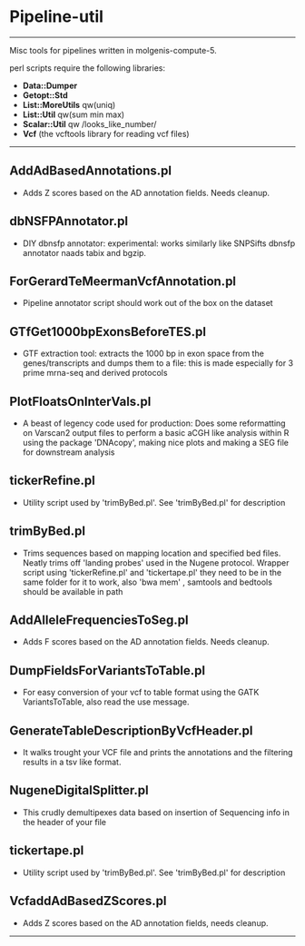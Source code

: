Pipeline-util
========================
---

Misc tools for pipelines written in molgenis-compute-5.

perl scripts require the following libraries:

- **Data::Dumper**
- **Getopt::Std**
- **List::MoreUtils** qw(uniq)
- **List::Util** qw(sum min max)
- **Scalar::Util** qw /looks_like_number/ 
- **Vcf** (the vcftools library for reading vcf files)

----

## AddAdBasedAnnotations.pl
- Adds Z scores based on the AD annotation fields. Needs cleanup.
## dbNSFPAnnotator.pl
- DIY dbnsfp annotator: experimental: works similarly like SNPSifts dbnsfp annotator naads tabix and bgzip.

## ForGerardTeMeermanVcfAnnotation.pl
- Pipeline annotator script should work out of the box on the dataset
## GTfGet1000bpExonsBeforeTES.pl
- GTF extraction tool: extracts the 1000 bp in exon space from the genes/transcripts and dumps them to a file: this is made especially for 3 prime mrna-seq and derived protocols
## PlotFloatsOnInterVals.pl
- A beast of legency code used for production: Does some reformatting on Varscan2 output files to perform a basic aCGH  like analysis within R using the package 'DNAcopy', making nice plots and making a SEG file for downstream analysis
## tickerRefine.pl
- Utility script used by 'trimByBed.pl'. See 'trimByBed.pl' for description
## trimByBed.pl
- Trims sequences based on mapping location and specified bed files. Neatly trims off 'landing probes' used in the Nugene protocol. Wrapper script using 'tickerRefine.pl' and 'tickertape.pl' they need to be in the same folder for it to work, also 'bwa mem' , samtools and bedtools should be available in path
## AddAlleleFrequenciesToSeg.pl
- Adds F scores based on the AD annotation fields. Needs cleanup.
## DumpFieldsForVariantsToTable.pl
- For easy conversion of your vcf to table format using the GATK VariantsToTable, also read the use message.
## GenerateTableDescriptionByVcfHeader.pl
- It walks trought your VCF file and prints the annotations and the filtering results in a tsv like format.
## NugeneDigitalSplitter.pl
- This crudly demultipexes data based on insertion of Sequencing info in the header of your file
## tickertape.pl
- Utility script used by 'trimByBed.pl'. See 'trimByBed.pl' for description
## VcfaddAdBasedZScores.pl
- Adds Z scores based on the AD annotation fields, needs cleanup. 

-----
